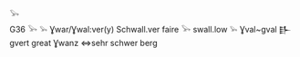 𓅨  
G36 𓅨 𓅩 Ɣwar/Ɣwal:ver(y) Schwall.ver faire 𓅨 swall.low 𓅩 Ɣval~gval 𒃲 gvert great Ɣwanz ⇔sehr schwer berg  